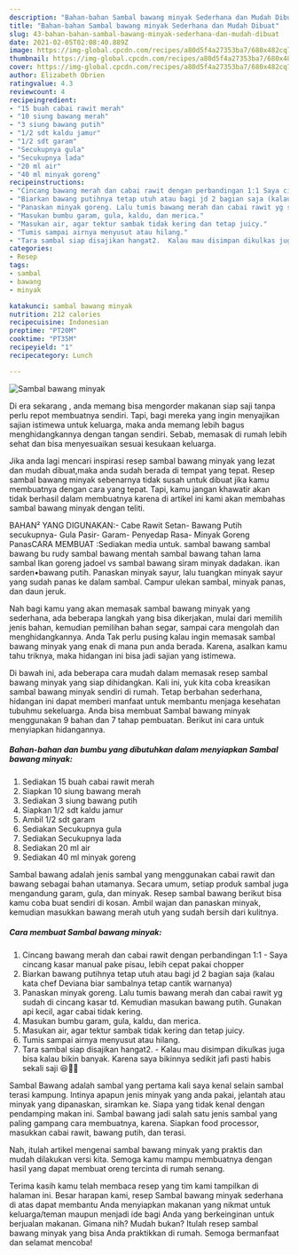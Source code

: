 ```yaml
---
description: "Bahan-bahan Sambal bawang minyak Sederhana dan Mudah Dibuat"
title: "Bahan-bahan Sambal bawang minyak Sederhana dan Mudah Dibuat"
slug: 43-bahan-bahan-sambal-bawang-minyak-sederhana-dan-mudah-dibuat
date: 2021-02-05T02:08:40.889Z
image: https://img-global.cpcdn.com/recipes/a80d5f4a27353ba7/680x482cq70/sambal-bawang-minyak-foto-resep-utama.jpg
thumbnail: https://img-global.cpcdn.com/recipes/a80d5f4a27353ba7/680x482cq70/sambal-bawang-minyak-foto-resep-utama.jpg
cover: https://img-global.cpcdn.com/recipes/a80d5f4a27353ba7/680x482cq70/sambal-bawang-minyak-foto-resep-utama.jpg
author: Elizabeth Obrien
ratingvalue: 4.3
reviewcount: 4
recipeingredient:
- "15 buah cabai rawit merah"
- "10 siung bawang merah"
- "3 siung bawang putih"
- "1/2 sdt kaldu jamur"
- "1/2 sdt garam"
- "Secukupnya gula"
- "Secukupnya lada"
- "20 ml air"
- "40 ml minyak goreng"
recipeinstructions:
- "Cincang bawang merah dan cabai rawit dengan perbandingan 1:1 Saya cincang kasar manual pake pisau, lebih cepat pakai chopper"
- "Biarkan bawang putihnya tetap utuh atau bagi jd 2 bagian saja (kalau kata chef Deviana biar sambalnya tetap cantik warnanya)"
- "Panaskan minyak goreng. Lalu tumis bawang merah dan cabai rawit yg sudah di cincang kasar td. Kemudian masukan bawang putih. Gunakan api kecil, agar cabai tidak kering."
- "Masukan bumbu garam, gula, kaldu, dan merica."
- "Masukan air, agar tektur sambak tidak kering dan tetap juicy."
- "Tumis sampai airnya menyusut atau hilang."
- "Tara sambal siap disajikan hangat2.  Kalau mau disimpan dikulkas juga bisa kalau bikin banyak. Karena saya bikinnya sedikit jafi pasti habis sekali saji 😆✌🏻"
categories:
- Resep
tags:
- sambal
- bawang
- minyak

katakunci: sambal bawang minyak 
nutrition: 212 calories
recipecuisine: Indonesian
preptime: "PT20M"
cooktime: "PT35M"
recipeyield: "1"
recipecategory: Lunch

---
```



![Sambal bawang minyak](https://img-global.cpcdn.com/recipes/a80d5f4a27353ba7/680x482cq70/sambal-bawang-minyak-foto-resep-utama.jpg)

Di era  sekarang , anda memang bisa mengorder makanan siap saji tanpa perlu repot membuatnya sendiri. Tapi, bagi mereka yang ingin menyajikan sajian istimewa untuk keluarga, maka anda memang lebih bagus menghidangkannya dengan tangan sendiri. Sebab, memasak di rumah lebih sehat dan bisa menyesuaikan sesuai kesukaan keluarga.

Jika anda lagi mencari inspirasi resep sambal bawang minyak yang lezat dan mudah dibuat,maka anda sudah berada di tempat yang tepat. Resep sambal bawang minyak  sebenarnya tidak susah untuk dibuat jika kamu membuatnya dengan cara yang tepat. Tapi, kamu jangan khawatir akan tidak berhasil dalam membuatnya 
karena di artikel ini kami akan membahas sambal bawang minyak dengan teliti.  

BAHAN² YANG DIGUNAKAN:- Cabe Rawit Setan- Bawang Putih secukupnya- Gula Pasir- Garam- Penyedap Rasa- Minyak Goreng PanasCARA MEMBUAT :Sediakan media untuk. sambal bawang sambal bawang bu rudy sambal bawang mentah sambal bawang tahan lama sambal Ikan goreng jadoel vs sambal bawang siram minyak dadakan. ikan sarden•bawang putih. Panaskan minyak sayur, lalu tuangkan minyak sayur yang sudah panas ke dalam sambal. Campur ulekan sambal, minyak panas, dan daun jeruk.

Nah bagi kamu yang akan memasak sambal bawang minyak yang sederhana, ada beberapa langkah yang bisa dikerjakan, mulai dari memilih jenis bahan, kemudian pemilihan bahan segar, sampai cara mengolah dan menghidangkannya. Anda Tak perlu pusing kalau ingin memasak sambal bawang minyak yang enak di mana pun anda berada. Karena, asalkan kamu  tahu triknya, maka hidangan ini bisa jadi sajian yang istimewa.

Di bawah ini, ada beberapa cara mudah dalam memasak resep sambal bawang minyak yang siap dihidangkan. Kali ini, yuk kita coba kreasikan sambal bawang minyak sendiri di rumah. Tetap berbahan sederhana, hidangan ini dapat memberi manfaat untuk membantu menjaga kesehatan tubuhmu sekeluarga. Anda bisa membuat Sambal bawang minyak menggunakan 9 bahan dan 7 tahap pembuatan. Berikut ini cara untuk menyiapkan hidangannya.

<!--inarticleads1-->

##### Bahan-bahan dan bumbu yang dibutuhkan dalam menyiapkan Sambal bawang minyak:

1. Sediakan 15 buah cabai rawit merah
1. Siapkan 10 siung bawang merah
1. Sediakan 3 siung bawang putih
1. Siapkan 1/2 sdt kaldu jamur
1. Ambil 1/2 sdt garam
1. Sediakan Secukupnya gula
1. Sediakan Secukupnya lada
1. Sediakan 20 ml air
1. Sediakan 40 ml minyak goreng


Sambal bawang adalah jenis sambal yang menggunakan cabai rawit dan bawang sebagai bahan utamanya. Secara umum, setiap produk sambal juga mengandung garam, gula, dan minyak. Resep sambal bawang berikut bisa kamu coba buat sendiri di kosan. Ambil wajan dan panaskan minyak, kemudian masukkan bawang merah utuh yang sudah bersih dari kulitnya. 

<!--inarticleads2-->

##### Cara membuat Sambal bawang minyak:

1. Cincang bawang merah dan cabai rawit dengan perbandingan 1:1 - Saya cincang kasar manual pake pisau, lebih cepat pakai chopper
1. Biarkan bawang putihnya tetap utuh atau bagi jd 2 bagian saja (kalau kata chef Deviana biar sambalnya tetap cantik warnanya)
1. Panaskan minyak goreng. Lalu tumis bawang merah dan cabai rawit yg sudah di cincang kasar td. Kemudian masukan bawang putih. Gunakan api kecil, agar cabai tidak kering.
1. Masukan bumbu garam, gula, kaldu, dan merica.
1. Masukan air, agar tektur sambak tidak kering dan tetap juicy.
1. Tumis sampai airnya menyusut atau hilang.
1. Tara sambal siap disajikan hangat2.  - Kalau mau disimpan dikulkas juga bisa kalau bikin banyak. Karena saya bikinnya sedikit jafi pasti habis sekali saji 😆✌🏻


Sambal Bawang adalah sambal yang pertama kali saya kenal selain sambal terasi kampung. Intinya apapun jenis minyak yang anda pakai, jelantah atau minyak yang dipanaskan, siramkan ke. Siapa yang tidak kenal dengan pendamping makan ini. Sambal bawang jadi salah satu jenis sambal yang paling gampang cara membuatnya, karena. Siapkan food processor, masukkan cabai rawit, bawang putih, dan terasi. 

Nah, itulah artikel mengenai  sambal bawang minyak  yang praktis dan mudah dilakukan versi kita. Semoga kamu mampu membuatnya dengan hasil yang dapat membuat oreng tercinta di rumah senang. 

Terima kasih kamu telah membaca resep yang tim kami tampilkan di halaman ini. Besar harapan kami, resep  Sambal bawang minyak sederhana di atas dapat membantu Anda menyiapkan makanan yang nikmat untuk keluarga/teman maupun menjadi ide bagi Anda yang berkeinginan untuk berjualan makanan. Gimana nih? Mudah bukan? Itulah resep sambal bawang minyak yang bisa Anda praktikkan di rumah. Semoga bermanfaat dan selamat mencoba!

